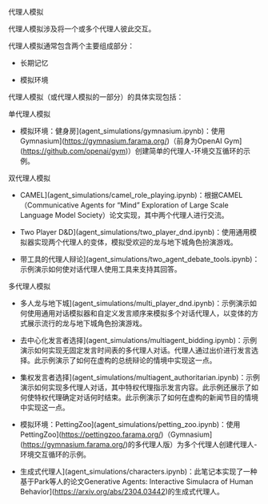 代理人模拟



代理人模拟涉及将一个或多个代理人彼此交互。

代理人模拟通常包含两个主要组成部分：



- 长期记忆

- 模拟环境



代理人模拟（或代理人模拟的一部分）的具体实现包括：



单代理人模拟

- 模拟环境：健身房](agent_simulations/gymnasium.ipynb)：使用Gymnasium](https://gymnasium.farama.org/)（前身为OpenAI Gym](https://github.com/openai/gym)）创建简单的代理人-环境交互循环的示例。



双代理人模拟

- CAMEL](agent_simulations/camel_role_playing.ipynb)：根据CAMEL（Communicative Agents for “Mind” Exploration of Large Scale Language Model Society）论文实现，其中两个代理人进行交流。

- Two Player D&D](agent_simulations/two_player_dnd.ipynb)：使用通用模拟器实现两个代理人的变体，模拟受欢迎的龙与地下城角色扮演游戏。

- 带工具的代理人辩论](agent_simulations/two_agent_debate_tools.ipynb)：示例演示如何使对话代理人使用工具来支持其回答。



多代理人模拟

- 多人龙与地下城](agent_simulations/multi_player_dnd.ipynb)：示例演示如何使用通用对话模拟器和自定义发言顺序来模拟多个对话代理人，以变体的方式展示流行的龙与地下城角色扮演游戏。

- 去中心化发言者选择](agent_simulations/multiagent_bidding.ipynb)：示例演示如何实现无固定发言时间表的多代理人对话。代理人通过出价进行发言选择。此示例演示了如何在虚构的总统辩论的情境中实现这一点。

- 集权发言者选择](agent_simulations/multiagent_authoritarian.ipynb)：示例演示如何实现多代理人对话，其中特权代理指示发言内容。此示例还展示了如何使特权代理确定对话何时结束。此示例演示了如何在虚构的新闻节目的情境中实现这一点。

- 模拟环境：PettingZoo](agent_simulations/petting_zoo.ipynb)：使用PettingZoo](https://pettingzoo.farama.org/)（Gymnasium](https://gymnasium.farama.org/)的多代理人版）为多个代理人创建代理人-环境交互循环的示例。

- 生成式代理人](agent_simulations/characters.ipynb)：此笔记本实现了一种基于Park等人的论文Generative Agents: Interactive Simulacra of Human Behavior](https://arxiv.org/abs/2304.03442)的生成式代理人。

